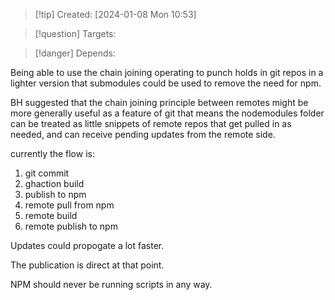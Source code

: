 
>[!tip] Created: [2024-01-08 Mon 10:53]

>[!question] Targets: 

>[!danger] Depends: 

Being able to use the chain joining operating to punch holds in git repos in a lighter version that submodules could be used to remove the need for npm.

BH suggested that the chain joining principle between remotes might be more generally useful as a feature of git that means the nodemodules folder can be treated as little snippets of remote repos that get pulled in as needed, and can receive pending updates from the remote side.

currently the flow is:
1. git commit
2. ghaction build
3. publish to npm
4. remote pull from npm
5. remote build
6. remote publish to npm

Updates could propogate a lot faster.

The publication is direct at that point.

NPM should never be running scripts in any way.
